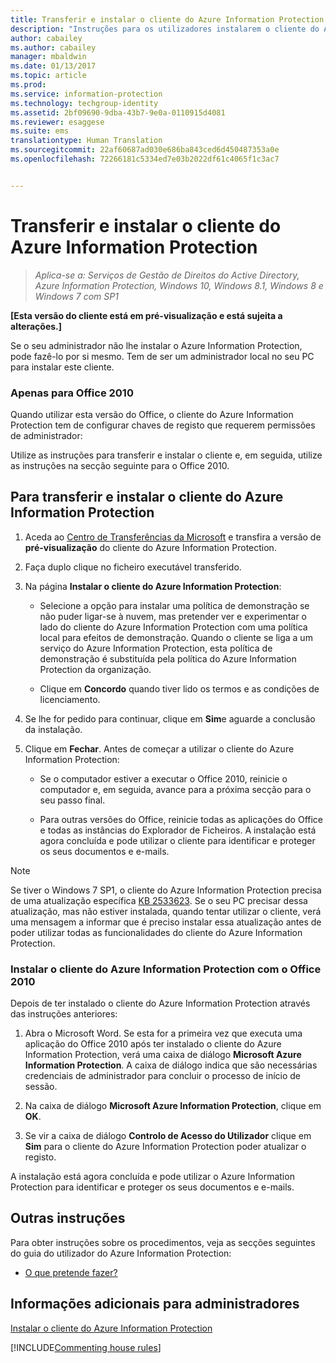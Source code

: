 ```yaml
---
title: Transferir e instalar o cliente do Azure Information Protection | Azure Information Protection
description: "Instruções para os utilizadores instalarem o cliente do Azure Information Protection para Windows, para que possa classificar e proteger os seus documentos e e-mails."
author: cabailey
ms.author: cabailey
manager: mbaldwin
ms.date: 01/13/2017
ms.topic: article
ms.prod: 
ms.service: information-protection
ms.technology: techgroup-identity
ms.assetid: 2bf09690-9dba-43b7-9e0a-0110915d4081
ms.reviewer: esaggese
ms.suite: ems
translationtype: Human Translation
ms.sourcegitcommit: 22af60687ad030e686ba843ced6d450487353a0e
ms.openlocfilehash: 72266181c5334ed7e03b2022df61c4065f1c3ac7


---
```


# <a name="download-and-install-the-azure-information-protection-client"></a>Transferir e instalar o cliente do Azure Information Protection

>*Aplica-se a: Serviços de Gestão de Direitos do Active Directory, Azure Information Protection, Windows 10, Windows 8.1, Windows 8 e Windows 7 com SP1*

**[Esta versão do cliente está em pré-visualização e está sujeita a alterações.]**

Se o seu administrador não lhe instalar o Azure Information Protection, pode fazê-lo por si mesmo. Tem de ser um administrador local no seu PC para instalar este cliente. 

### <a name="office-2010-only"></a>Apenas para Office 2010

Quando utilizar esta versão do Office, o cliente do Azure Information Protection tem de configurar chaves de registo que requerem permissões de administrador: 

Utilize as instruções para transferir e instalar o cliente e, em seguida, utilize as instruções na secção seguinte para o Office 2010.

## <a name="to-download-and-install-the-azure-information-protection-client"></a>Para transferir e instalar o cliente do Azure Information Protection

1.  Aceda ao [Centro de Transferências da Microsoft](https://www.microsoft.com/en-us/download/details.aspx?id=53018) e transfira a versão de **pré-visualização** do cliente do Azure Information Protection.

2. Faça duplo clique no ficheiro executável transferido. 

3. Na página **Instalar o cliente do Azure Information Protection**: 
    
    - Selecione a opção para instalar uma política de demonstração se não puder ligar-se à nuvem, mas pretender ver e experimentar o lado do cliente do Azure Information Protection com uma política local para efeitos de demonstração. Quando o cliente se liga a um serviço do Azure Information Protection, esta política de demonstração é substituída pela política do Azure Information Protection da organização.
    
    - Clique em **Concordo** quando tiver lido os termos e as condições de licenciamento.

4. Se lhe for pedido para continuar, clique em **Sim**e aguarde a conclusão da instalação.

3. Clique em **Fechar**. Antes de começar a utilizar o cliente do Azure Information Protection:

    - Se o computador estiver a executar o Office 2010, reinicie o computador e, em seguida, avance para a próxima secção para o seu passo final.
    
    - Para outras versões do Office, reinicie todas as aplicações do Office e todas as instâncias do Explorador de Ficheiros. A instalação está agora concluída e pode utilizar o cliente para identificar e proteger os seus documentos e e-mails.

> [!NOTE]
> Se tiver o Windows 7 SP1, o cliente do Azure Information Protection precisa de uma atualização específica [KB 2533623](https://support.microsoft.com/en-us/kb/2533623). Se o seu PC precisar dessa atualização, mas não estiver instalada, quando tentar utilizar o cliente, verá uma mensagem a informar que é preciso instalar essa atualização antes de poder utilizar todas as funcionalidades do cliente do Azure Information Protection.

### <a name="installing-the-azure-information-protection-client-with-office-2010"></a>Instalar o cliente do Azure Information Protection com o Office 2010

Depois de ter instalado o cliente do Azure Information Protection através das instruções anteriores:

1. Abra o Microsoft Word. Se esta for a primeira vez que executa uma aplicação do Office 2010 após ter instalado o cliente do Azure Information Protection, verá uma caixa de diálogo **Microsoft Azure Information Protection**. A caixa de diálogo indica que são necessárias credenciais de administrador para concluir o processo de início de sessão.

2. Na caixa de diálogo **Microsoft Azure Information Protection**, clique em **OK**.

2. Se vir a caixa de diálogo **Controlo de Acesso do Utilizador** clique em **Sim** para o cliente do Azure Information Protection poder atualizar o registo.

A instalação está agora concluída e pode utilizar o Azure Information Protection para identificar e proteger os seus documentos e e-mails.

## <a name="other-instructions"></a>Outras instruções
Para obter instruções sobre os procedimentos, veja as secções seguintes do guia do utilizador do Azure Information Protection:

-   [O que pretende fazer?](client-user-guide.md#what-do-you-want-to-do)

## <a name="additional-information-for-administrators"></a>Informações adicionais para administradores
[Instalar o cliente do Azure Information Protection](info-protect-client.md)

[!INCLUDE[Commenting house rules](../includes/houserules.md)]



<!--HONumber=Jan17_HO4-->


